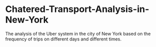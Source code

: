 # Chatered-Transport-Analysis-in-New-York
The analysis of the Uber system in the city of New York based on the frequency of trips on different days and different times.
